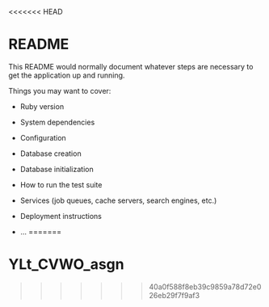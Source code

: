 <<<<<<< HEAD
# README

This README would normally document whatever steps are necessary to get the
application up and running.

Things you may want to cover:

* Ruby version

* System dependencies

* Configuration

* Database creation

* Database initialization

* How to run the test suite

* Services (job queues, cache servers, search engines, etc.)

* Deployment instructions

* ...
=======
# YLt_CVWO_asgn
>>>>>>> 40a0f588f8eb39c9859a78d72e026eb29f7f9af3
